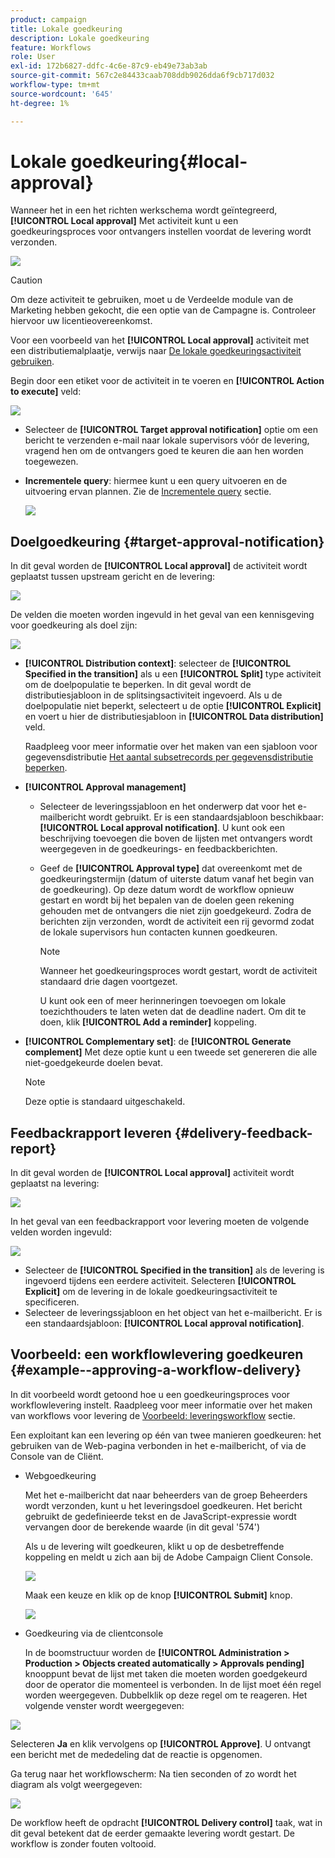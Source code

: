 ```yaml
---
product: campaign
title: Lokale goedkeuring
description: Lokale goedkeuring
feature: Workflows
role: User
exl-id: 172b6827-ddfc-4c6e-87c9-eb49e73ab3ab
source-git-commit: 567c2e84433caab708ddb9026dda6f9cb717d032
workflow-type: tm+mt
source-wordcount: '645'
ht-degree: 1%

---
```


# Lokale goedkeuring{#local-approval}

Wanneer het in een het richten werkschema wordt geïntegreerd, **[!UICONTROL Local approval]** Met activiteit kunt u een goedkeuringsproces voor ontvangers instellen voordat de levering wordt verzonden.

![](assets/local_validation_0.png)

>[!CAUTION]
>
>Om deze activiteit te gebruiken, moet u de Verdeelde module van de Marketing hebben gekocht, die een optie van de Campagne is. Controleer hiervoor uw licentieovereenkomst.

Voor een voorbeeld van het **[!UICONTROL Local approval]** activiteit met een distributiemalplaatje, verwijs naar [De lokale goedkeuringsactiviteit gebruiken](local-approval-activity.md).

Begin door een etiket voor de activiteit in te voeren en **[!UICONTROL Action to execute]** veld:

![](assets/local_validation_1.png)

* Selecteer de **[!UICONTROL Target approval notification]** optie om een bericht te verzenden e-mail naar lokale supervisors vóór de levering, vragend hen om de ontvangers goed te keuren die aan hen worden toegewezen.

* **Incrementele query**: hiermee kunt u een query uitvoeren en de uitvoering ervan plannen. Zie de [Incrementele query](incremental-query.md) sectie.

  ![](assets/local_validation_intro_3.png)

## Doelgoedkeuring {#target-approval-notification}

In dit geval worden de **[!UICONTROL Local approval]** de activiteit wordt geplaatst tussen upstream gericht en de levering:

![](assets/local_validation_2.png)

De velden die moeten worden ingevuld in het geval van een kennisgeving voor goedkeuring als doel zijn:

![](assets/local_validation_3.png)

* **[!UICONTROL Distribution context]**: selecteer de **[!UICONTROL Specified in the transition]** als u een **[!UICONTROL Split]** type activiteit om de doelpopulatie te beperken. In dit geval wordt de distributiesjabloon in de splitsingsactiviteit ingevoerd. Als u de doelpopulatie niet beperkt, selecteert u de optie **[!UICONTROL Explicit]** en voert u hier de distributiesjabloon in **[!UICONTROL Data distribution]** veld.

  Raadpleeg voor meer informatie over het maken van een sjabloon voor gegevensdistributie [Het aantal subsetrecords per gegevensdistributie beperken](split.md#limiting-the-number-of-subset-records-per-data-distribution).

* **[!UICONTROL Approval management]**

   * Selecteer de leveringssjabloon en het onderwerp dat voor het e-mailbericht wordt gebruikt. Er is een standaardsjabloon beschikbaar: **[!UICONTROL Local approval notification]**. U kunt ook een beschrijving toevoegen die boven de lijsten met ontvangers wordt weergegeven in de goedkeurings- en feedbackberichten.
   * Geef de **[!UICONTROL Approval type]** dat overeenkomt met de goedkeuringstermijn (datum of uiterste datum vanaf het begin van de goedkeuring). Op deze datum wordt de workflow opnieuw gestart en wordt bij het bepalen van de doelen geen rekening gehouden met de ontvangers die niet zijn goedgekeurd. Zodra de berichten zijn verzonden, wordt de activiteit een rij gevormd zodat de lokale supervisors hun contacten kunnen goedkeuren.

     >[!NOTE]
     >
     >Wanneer het goedkeuringsproces wordt gestart, wordt de activiteit standaard drie dagen voortgezet.

     U kunt ook een of meer herinneringen toevoegen om lokale toezichthouders te laten weten dat de deadline nadert. Om dit te doen, klik **[!UICONTROL Add a reminder]** koppeling.

* **[!UICONTROL Complementary set]**: de **[!UICONTROL Generate complement]** Met deze optie kunt u een tweede set genereren die alle niet-goedgekeurde doelen bevat.

  >[!NOTE]
  >
  >Deze optie is standaard uitgeschakeld.

## Feedbackrapport leveren {#delivery-feedback-report}

In dit geval worden de **[!UICONTROL Local approval]** activiteit wordt geplaatst na levering:

![](assets/local_validation_4.png)

In het geval van een feedbackrapport voor levering moeten de volgende velden worden ingevuld:

![](assets/local_validation_workflow_4.png)

* Selecteer de **[!UICONTROL Specified in the transition]** als de levering is ingevoerd tijdens een eerdere activiteit. Selecteren **[!UICONTROL Explicit]** om de levering in de lokale goedkeuringsactiviteit te specificeren.
* Selecteer de leveringssjabloon en het object van het e-mailbericht. Er is een standaardsjabloon: **[!UICONTROL Local approval notification]**.

## Voorbeeld: een workflowlevering goedkeuren {#example--approving-a-workflow-delivery}

In dit voorbeeld wordt getoond hoe u een goedkeuringsproces voor workflowlevering instelt. Raadpleeg voor meer informatie over het maken van workflows voor levering de [Voorbeeld: leveringsworkflow](delivery.md#example--delivery-workflow) sectie.

Een exploitant kan een levering op één van twee manieren goedkeuren: het gebruiken van de Web-pagina verbonden in het e-mailbericht, of via de Console van de Cliënt.

* Webgoedkeuring

  Met het e-mailbericht dat naar beheerders van de groep Beheerders wordt verzonden, kunt u het leveringsdoel goedkeuren. Het bericht gebruikt de gedefinieerde tekst en de JavaScript-expressie wordt vervangen door de berekende waarde (in dit geval &#39;574&#39;)

  Als u de levering wilt goedkeuren, klikt u op de desbetreffende koppeling en meldt u zich aan bij de Adobe Campaign Client Console.

  ![](assets/new-workflow-valid-webaccess.png)

  Maak een keuze en klik op de knop **[!UICONTROL Submit]** knop.

  ![](assets/new-workflow-valid-webaccess-confirm.png)

* Goedkeuring via de clientconsole

  In de boomstructuur worden de **[!UICONTROL Administration > Production > Objects created automatically > Approvals pending]** knooppunt bevat de lijst met taken die moeten worden goedgekeurd door de operator die momenteel is verbonden. In de lijst moet één regel worden weergegeven. Dubbelklik op deze regel om te reageren. Het volgende venster wordt weergegeven:

![](assets/new-workflow-7.png)

Selecteren **Ja** en klik vervolgens op **[!UICONTROL Approve]**. U ontvangt een bericht met de mededeling dat de reactie is opgenomen.

Ga terug naar het workflowscherm: Na tien seconden of zo wordt het diagram als volgt weergegeven:

![](assets/new-workflow-8.png)

De workflow heeft de opdracht **[!UICONTROL Delivery control]** taak, wat in dit geval betekent dat de eerder gemaakte levering wordt gestart. De workflow is zonder fouten voltooid.
